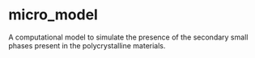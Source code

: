 # micro_model
A computational model to simulate the presence of the secondary small phases present in the polycrystalline materials.
